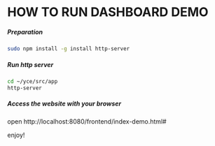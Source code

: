 HOW TO RUN DASHBOARD DEMO
=====================================

##### Preparation

```bash
sudo npm install -g install http-server
```

##### Run http server

```bash
cd ~/yce/src/app
http-server
```

##### Access the website with your browser

open http://localhost:8080/frontend/index-demo.html#

enjoy!
